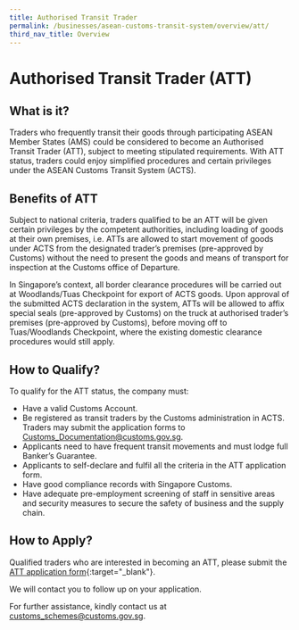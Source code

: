 ```yaml
---
title: Authorised Transit Trader
permalink: /businesses/asean-customs-transit-system/overview/att/
third_nav_title: Overview
---
```


# Authorised Transit Trader (ATT)

## What is it?

Traders who frequently transit their goods through participating ASEAN Member States (AMS) could be considered to become an Authorised Transit Trader (ATT), subject to meeting stipulated requirements. With ATT status, traders could enjoy simplified procedures and certain privileges under the ASEAN Customs Transit System (ACTS).

## Benefits of ATT

Subject to national criteria, traders qualified to be an ATT will be given certain privileges by the competent authorities, including loading of goods at their own premises, i.e. ATTs are allowed to start movement of goods under ACTS from the designated trader’s premises (pre-approved by Customs) without the need to present the goods and means of transport for inspection at the Customs office of Departure.

In Singapore’s context, all border clearance procedures will be carried out at Woodlands/Tuas Checkpoint for export of ACTS goods. Upon approval of the submitted ACTS declaration in the system, ATTs will be allowed to affix special seals (pre-approved by Customs) on the truck at authorised trader’s premises (pre-approved by Customs), before moving off to Tuas/Woodlands Checkpoint, where the existing domestic clearance procedures would still apply.

## How to Qualify?

To qualify for the ATT status, the company must:

- Have a valid Customs Account.
- Be registered as transit traders by the Customs administration in ACTS. Traders may submit the application forms to [Customs_Documentation@customs.gov.sg](mailto:Customs_Documentation@customs.gov.sg).
- Applicants need to have frequent transit movements and must lodge full Banker’s Guarantee.
- Applicants to self-declare and fulfil all the criteria in the ATT application form.
- Have good compliance records with Singapore Customs.
- Have adequate pre-employment screening of staff in sensitive areas and security measures to secure the safety of business and the supply chain.

## How to Apply?

Qualified traders who are interested in becoming an ATT, please submit the [ATT application form](https://form.gov.sg/5f83db6857b6f30011dadd06){:target="_blank"}.

We will contact you to follow up on your application.

For further assistance, kindly contact us at [customs_schemes@customs.gov.sg](mailto:customs_schemes@customs.gov.sg).
